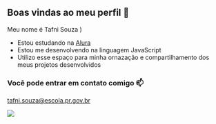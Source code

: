 ## Boas vindas ao meu perfil 🖤

Meu nome é Tafni Souza
)
- Estou estudando na [Alura](https://www.alura.com.br)
- Estou me desenvolvendo na linguagem JavaScript
- Utilizo esse espaço para minha ornazação e compartilhamento dos meus projetos desenvolvidos

### Você pode entrar em contato comigo 📫

tafni.souza@escola.pr.gov.br

![](https://media1.tenor.com/m/ZSR2YKSM-8cAAAAC/gremio-soccer.gi)
